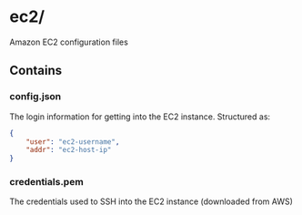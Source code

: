 # ec2/

Amazon EC2 configuration files

## Contains

### config.json

The login information for getting into the EC2 instance. Structured as:

```json
{
    "user": "ec2-username",
    "addr": "ec2-host-ip"
}
```

### credentials.pem

The credentials used to SSH into the EC2 instance (downloaded from AWS)
